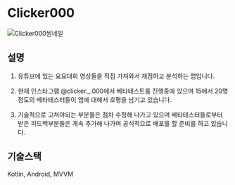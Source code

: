 # Clicker000
![Clicker000썸네일](https://github.com/samgashyeong/Clicker000/assets/66434787/1e3b7843-e66a-4b67-b61f-66ae2c66a35a)


## 설명
1. 유튜브에 있는 요요대회 영상들을 직접 가져와서 채점하고 분석하는 앱입니다.

2. 현재 인스타그램 @clicker._.000에서 베타테스트를 진행중에 있으며 15에서 20명 정도의 베타테스터들이 앱에 대해서 호평을 남기고 있습니다.

3. 기술적으로 고쳐야되는 부분들은 점차 수정해 나가고 있으며 베타테스터들로부터 받은 피드백부분들은 계속 추가해 나가며 공식적으로 배포를 할 준비를 하고 있습니다.

## 기술스택
Kotlin, Android, MVVM
